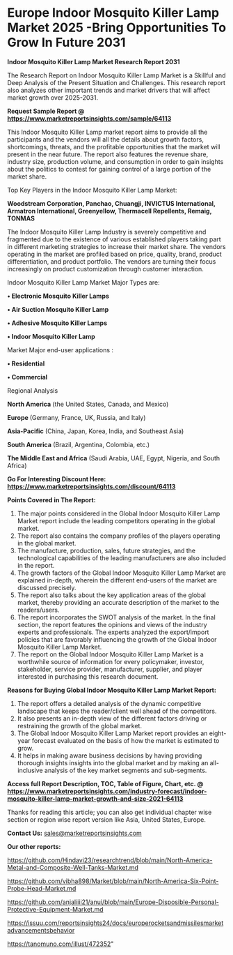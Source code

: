 # Europe Indoor Mosquito Killer Lamp Market 2025 -Bring Opportunities To Grow In Future 2031

<strong>Indoor Mosquito Killer Lamp Market Research Report 2031</strong>

The Research Report on Indoor Mosquito Killer Lamp Market is a Skillful and Deep Analysis of the Present Situation and Challenges. This research report also analyzes other important trends and market drivers that will affect market growth over 2025-2031.

<strong>Request Sample Report @ <a href=https://www.marketreportsinsights.com/sample/64113>https://www.marketreportsinsights.com/sample/64113</a></strong>

This Indoor Mosquito Killer Lamp market report aims to provide all the participants and the vendors will all the details about growth factors, shortcomings, threats, and the profitable opportunities that the market will present in the near future. The report also features the revenue share, industry size, production volume, and consumption in order to gain insights about the politics to contest for gaining control of a large portion of the market share.

Top Key Players in the Indoor Mosquito Killer Lamp Market:

<strong>Woodstream Corporation, Panchao, Chuangji, INVICTUS International, Armatron International, Greenyellow, Thermacell Repellents, Remaig, TONMAS</strong>

The Indoor Mosquito Killer Lamp Industry is severely competitive and fragmented due to the existence of various established players taking part in different marketing strategies to increase their market share. The vendors operating in the market are profiled based on price, quality, brand, product differentiation, and product portfolio. The vendors are turning their focus increasingly on product customization through customer interaction.

Indoor Mosquito Killer Lamp Market Major Types are:

<strong>• Electronic Mosquito Killer Lamps

• Air Suction Mosquito Killer Lamp

• Adhesive Mosquito Killer Lamps

• Indoor Mosquito Killer Lamp</strong>

Market Major end-user applications :

<strong>• Residential

• Commercial</strong>

Regional Analysis

</u><strong><b>North America</b></strong> (the United States, Canada, and Mexico)

<strong><b>Europe </b></strong>(Germany, France, UK, Russia, and Italy)

<strong><b>Asia-Pacific</b></strong> (China, Japan, Korea, India, and Southeast Asia)

<strong><b>South America</b></strong> (Brazil, Argentina, Colombia, etc.)

<strong><b>The Middle East and Africa</b></strong> (Saudi Arabia, UAE, Egypt, Nigeria, and South Africa)

<strong>Go For Interesting Discount Here: <a href=https://www.marketreportsinsights.com/discount/64113>https://www.marketreportsinsights.com/discount/64113</a></strong>

<strong>Points Covered in The Report:</strong>
<ol>
  <li>The major points considered in the Global Indoor Mosquito Killer Lamp Market report include the leading competitors operating in the global market.</li>
  <li>The report also contains the company profiles of the players operating in the global market.</li>
  <li>The manufacture, production, sales, future strategies, and the technological capabilities of the leading manufacturers are also included in the report.</li>
  <li>The growth factors of the Global Indoor Mosquito Killer Lamp Market are explained in-depth, wherein the different end-users of the market are discussed precisely.</li>
  <li>The report also talks about the key application areas of the global market, thereby providing an accurate description of the market to the readers/users.</li>
  <li>The report incorporates the SWOT analysis of the market. In the final section, the report features the opinions and views of the industry experts and professionals. The experts analyzed the export/import policies that are favorably influencing the growth of the Global Indoor Mosquito Killer Lamp Market.</li>
  <li>The report on the Global Indoor Mosquito Killer Lamp Market is a worthwhile source of information for every policymaker, investor, stakeholder, service provider, manufacturer, supplier, and player interested in purchasing this research document.</li>
</ol>
<strong>Reasons for Buying Global Indoor Mosquito Killer Lamp Market Report:</strong>

<ol>
  <li>The report offers a detailed analysis of the dynamic competitive landscape that keeps the reader/client well ahead of the competitors.</li>
  <li>It also presents an in-depth view of the different factors driving or restraining the growth of the global market.</li>
  <li>The Global Indoor Mosquito Killer Lamp Market report provides an eight-year forecast evaluated on the basis of how the market is estimated to grow.</li>
  <li>It helps in making aware business decisions by having providing thorough insights insights into the global market and by making an all-inclusive analysis of the key market segments and sub-segments.</li>
</ol>
<strong>Access full Report Description, TOC, Table of Figure, Chart, etc. @ <a href=https://www.marketreportsinsights.com/industry-forecast/indoor-mosquito-killer-lamp-market-growth-and-size-2021-64113>https://www.marketreportsinsights.com/industry-forecast/indoor-mosquito-killer-lamp-market-growth-and-size-2021-64113</a></strong>


Thanks for reading this article; you can also get individual chapter wise section or region wise report version like Asia, United States, Europe.

<strong>Contact Us:</strong>
sales@marketreportsinsights.com

<strong>Our other reports:</strong>

<a href=https://github.com/Hindavi23/researchtrend/blob/main/North-America-Metal-and-Composite-Well-Tanks-Market.md>https://github.com/Hindavi23/researchtrend/blob/main/North-America-Metal-and-Composite-Well-Tanks-Market.md</a>

<a href=https://github.com/vibha898/Market/blob/main/North-America-Six-Point-Probe-Head-Market.md>https://github.com/vibha898/Market/blob/main/North-America-Six-Point-Probe-Head-Market.md</a>

<a href=https://github.com/anjaliiii21/anui/blob/main/Europe-Disposible-Personal-Protective-Equipment-Market.md>https://github.com/anjaliiii21/anui/blob/main/Europe-Disposible-Personal-Protective-Equipment-Market.md</a>

<a href=https://issuu.com/reportsinsights24/docs/europerocketsandmissilesmarketadvancementsbehavior>https://issuu.com/reportsinsights24/docs/europerocketsandmissilesmarketadvancementsbehavior</a>

<a href=https://tanomuno.com/illust/472352>https://tanomuno.com/illust/472352</a>"
